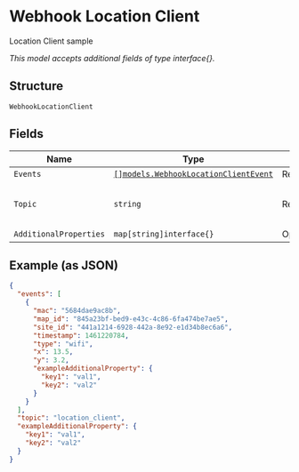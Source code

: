 
# Webhook Location Client

Location Client sample

*This model accepts additional fields of type interface{}.*

## Structure

`WebhookLocationClient`

## Fields

| Name | Type | Tags | Description |
|  --- | --- | --- | --- |
| `Events` | [`[]models.WebhookLocationClientEvent`](../../doc/models/webhook-location-client-event.md) | Required | List of events |
| `Topic` | `string` | Required | Topic subscribed to<br>**Default**: `"location_client"` |
| `AdditionalProperties` | `map[string]interface{}` | Optional | - |

## Example (as JSON)

```json
{
  "events": [
    {
      "mac": "5684dae9ac8b",
      "map_id": "845a23bf-bed9-e43c-4c86-6fa474be7ae5",
      "site_id": "441a1214-6928-442a-8e92-e1d34b8ec6a6",
      "timestamp": 1461220784,
      "type": "wifi",
      "x": 13.5,
      "y": 3.2,
      "exampleAdditionalProperty": {
        "key1": "val1",
        "key2": "val2"
      }
    }
  ],
  "topic": "location_client",
  "exampleAdditionalProperty": {
    "key1": "val1",
    "key2": "val2"
  }
}
```

